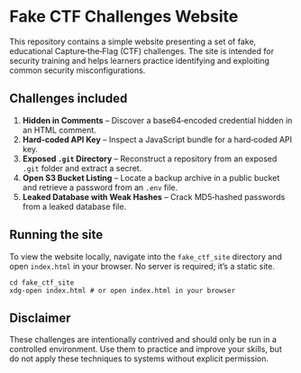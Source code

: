 # Fake CTF Challenges Website

This repository contains a simple website presenting a set of fake, educational Capture‑the‑Flag (CTF) challenges. The site is intended for security training and helps learners practice identifying and exploiting common security misconfigurations.

## Challenges included

1. **Hidden in Comments** – Discover a base64‑encoded credential hidden in an HTML comment.
2. **Hard‑coded API Key** – Inspect a JavaScript bundle for a hard‑coded API key.
3. **Exposed `.git` Directory** – Reconstruct a repository from an exposed `.git` folder and extract a secret.
4. **Open S3 Bucket Listing** – Locate a backup archive in a public bucket and retrieve a password from an `.env` file.
5. **Leaked Database with Weak Hashes** – Crack MD5‑hashed passwords from a leaked database file.

## Running the site

To view the website locally, navigate into the `fake_ctf_site` directory and open `index.html` in your browser. No server is required; it’s a static site.

```
cd fake_ctf_site
xdg-open index.html # or open index.html in your browser
```

## Disclaimer

These challenges are intentionally contrived and should only be run in a controlled environment. Use them to practice and improve your skills, but do not apply these techniques to systems without explicit permission.

